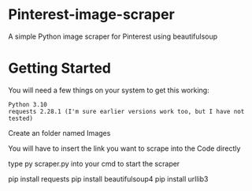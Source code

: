 # Pinterest-image-scraper
A simple Python image scraper for Pinterest using beautifulsoup

# Getting Started

You will need a few things on your system to get this working:

    Python 3.10
    requests 2.28.1 (I'm sure earlier versions work too, but I have not tested)
    
Create an folder named Images

You will have to insert the link you want to scrape into the Code directly

type py scraper.py into your cmd to start the scraper

pip install requests
pip install beautifulsoup4
pip install urllib3
